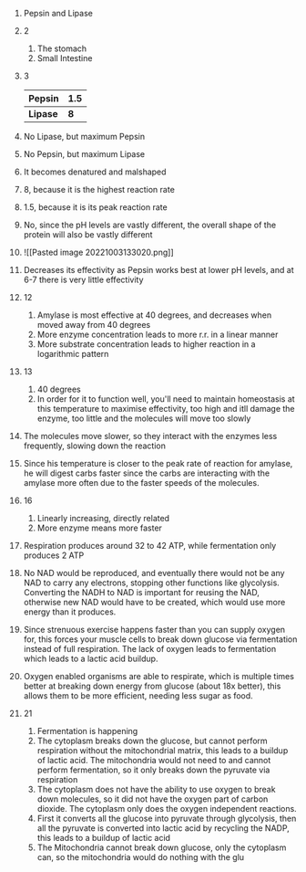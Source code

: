 1. Pepsin and Lipase
2. 2
	1. The stomach
	2. Small Intestine
3. 3
   
    | **Pepsin** | **1.5** |
    | ---------- | ------- |
    | **Lipase** | **8**   |
4. No Lipase, but maximum Pepsin
5. No Pepsin, but maximum Lipase
6. It becomes denatured and malshaped
7. 8, because it is the highest reaction rate
8. 1.5, because it is its peak reaction rate
9. No, since the pH levels are vastly different, the overall shape of the protein will also be vastly different
10. ![[Pasted image 20221003133020.png]]
11. Decreases its effectivity as Pepsin works best at lower pH levels, and at 6-7 there is very little effectivity
12. 12
	1. Amylase is most effective at 40 degrees, and decreases when moved away from 40 degrees
	2. More enzyme concentration leads to more r.r. in a linear manner
	3. More substrate concentration leads to higher reaction in a logarithmic pattern
13. 13
	1. 40 degrees
	2. In order for it to function well, you'll need to maintain homeostasis at this temperature to maximise effectivity, too high and itll damage the enzyme, too little and the molecules will move too slowly
14. The molecules move slower, so they interact with the enzymes less frequently, slowing down the reaction
15. Since his temperature is closer to the peak rate of reaction for amylase, he will digest carbs faster since the carbs are interacting with the amylase more often due to the faster speeds of the molecules.
16. 16
	1. Linearly increasing, directly related
	2. More enzyme means more faster
17. Respiration produces around 32 to 42 ATP, while fermentation only produces 2 ATP
18. No NAD would be reproduced, and eventually there would not be any NAD to carry any electrons, stopping other functions like glycolysis. Converting the NADH to NAD is important for reusing the NAD, otherwise new NAD would have to be created, which would use more energy than it produces.
19. Since strenuous exercise happens faster than you can supply oxygen for, this forces your muscle cells to break down glucose via fermentation instead of full respiration. The lack of oxygen leads to fermentation which leads to a lactic acid buildup.
20. Oxygen enabled organisms are able to respirate, which is multiple times better at breaking down energy from glucose (about 18x better), this allows them to be more efficient, needing less sugar as food.
21. 21
	1. Fermentation is happening
	2. The cytoplasm breaks down the glucose, but cannot perform respiration without the mitochondrial matrix, this leads to a buildup of lactic acid. The mitochondria would not need to and cannot perform fermentation, so it only breaks down the pyruvate via respiration
	3. The cytoplasm does not have the ability to use oxygen to break down molecules, so it did not have the oxygen part of carbon dioxide. The cytoplasm only does the oxygen independent reactions.
	4. First it converts all the glucose into pyruvate through glycolysis, then all the pyruvate is converted into lactic acid by recycling the NADP, this leads to a buildup of lactic acid
	5. The Mitochondria cannot break down glucose, only the cytoplasm can, so the mitochondria would do nothing with the glu
